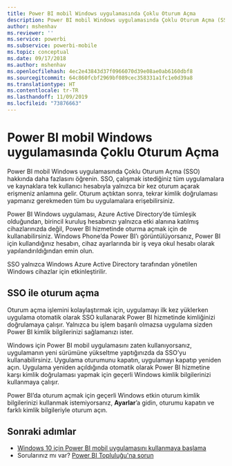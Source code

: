 ```yaml
---
title: Power BI mobil Windows uygulamasında Çoklu Oturum Açma
description: Power BI mobil Windows uygulamasında Çoklu Oturum Açma (SSO) hakkında daha fazlasını öğrenin. SSO, çalışmak istediğiniz tüm uygulamalara ve kaynaklara tek kullanıcı hesabıyla yalnızca bir kez oturum açarak erişmeniz anlamına gelir.
author: mshenhav
ms.reviewer: ''
ms.service: powerbi
ms.subservice: powerbi-mobile
ms.topic: conceptual
ms.date: 09/17/2018
ms.author: mshenhav
ms.openlocfilehash: 4ec2e43843d37f0966070d39e08ae0ab6160dbf8
ms.sourcegitcommit: 64c860fcbf2969bf089cec358331a1fc1e0d39a8
ms.translationtype: HT
ms.contentlocale: tr-TR
ms.lasthandoff: 11/09/2019
ms.locfileid: "73876663"
---
```

# <a name="single-sign-on-in-the-power-bi-mobile-windows-app"></a>Power BI mobil Windows uygulamasında Çoklu Oturum Açma

Power BI mobil Windows uygulamasında Çoklu Oturum Açma (SSO) hakkında daha fazlasını öğrenin. SSO, çalışmak istediğiniz tüm uygulamalara ve kaynaklara tek kullanıcı hesabıyla yalnızca bir kez oturum açarak erişmeniz anlamına gelir. Oturum açtıktan sonra, tekrar kimlik doğrulaması yapmanız gerekmeden tüm bu uygulamalara erişebilirsiniz. 

Power BI Windows uygulaması, Azure Active Directory’de tümleşik olduğundan, birincil kuruluş hesabınızı yalnızca etki alanına katılmış cihazlarınızda değil, Power BI hizmetinde oturma açmak için de kullanabilirsiniz. Windows Phone’da Power BI’ı görüntülüyorsanız, Power BI için kullandığınız hesabın, cihaz ayarlarında bir iş veya okul hesabı olarak yapılandırıldığından emin olun.  

SSO yalnızca Windows Azure Active Directory tarafından yönetilen Windows cihazlar için etkinleştirilir. 

## <a name="sign-in-with-sso"></a>SSO ile oturum açma

Oturum açma işlemini kolaylaştırmak için, uygulamayı ilk kez yüklerken uygulama otomatik olarak SSO kullanarak Power BI hizmetinde kimliğinizi doğrulamaya çalışır. Yalnızca bu işlem başarılı olmazsa uygulama sizden Power BI kimlik bilgilerinizi sağlamanızı ister.  

Windows için Power BI mobil uygulamasını zaten kullanıyorsanız, uygulamanın yeni sürümüne yükseltme yaptığınızda da SSO’yu kullanabilirsiniz. Uygulama oturumunu kapatın, uygulamayı kapatıp yeniden açın. Uygulama yeniden açıldığında otomatik olarak Power BI hizmetine karşı kimlik doğrulaması yapmak için geçerli Windows kimlik bilgilerinizi kullanmaya çalışır. 

Power BI’da oturum açmak için geçerli Windows etkin oturum kimlik bilgilerinizi kullanmak istemiyorsanız, **Ayarlar**’a gidin, oturumu kapatın ve farklı kimlik bilgileriyle oturum açın. 
 
## <a name="next-steps"></a>Sonraki adımlar

- [Windows 10 için Power BI mobil uygulamasını kullanmaya başlama](mobile-windows-10-phone-app-get-started.md)
- Sorularınız mı var? [Power BI Topluluğu'na sorun](https://community.powerbi.com/)

